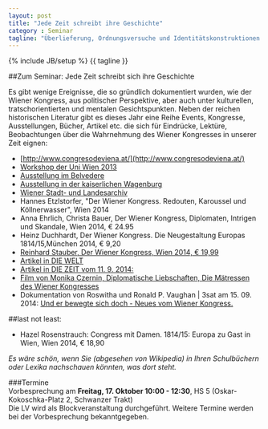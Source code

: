 ```yaml
---
layout: post
title: "Jede Zeit schreibt ihre Geschichte"
category : Seminar
tagline: "Überlieferung, Ordnungsversuche und Identitätskonstruktionen in der Erinnerungspolitik"
---
```

{% include JB/setup %}
{{ tagline }}

##Zum Seminar: Jede Zeit schreibt sich ihre Geschichte

Es gibt wenige Ereignisse, die so gründlich dokumentiert wurden, wie der Wiener Kongress, aus politischer Perspektive, aber auch unter kulturellen, tratschorientierten und mentalen Gesichtspunkten.
Neben der reichen historischen Literatur gibt es dieses Jahr eine Reihe Events, Kongresse, Ausstellungen, Bücher, Artikel etc. die sich für Eindrücke, Lektüre, Beobachtungen über die Wahrnehmung des Wiener Kongresses in unserer Zeit eignen:

- [http://www.congresodeviena.at/](http://www.congresodeviena.at/)
- [Workshop der Uni Wien 2013](http://www.univie.ac.at/wgp/wordpress/?p=2913)
- [Ausstellung im Belvedere](http://www.wien.info/de/sightseeing/museen-ausstellungen/200-jahre-wiener-kongress)
- [Ausstellung in der kaiserlichen Wagenburg](http://www.kaiserliche-wagenburg.at/besuchen/ausstellungen/der-kongress-faehrt/)
- [Wiener Stadt- und Landesarchiv](http://events.wien.info/de/gxx/wien-181415-die-stadt-und-der-kongress/)
- Hannes Etzlstorfer, "Der Wiener Kongress. Redouten, Karoussel und Köllnerwasser", Wien 2014
- Anna Ehrlich, Christa Bauer, Der Wiener Kongress, Diplomaten, Intrigen und Skandale, Wien 2014, € 24.95
- Heinz Duchhardt, Der Wiener Kongress. Die Neugestaltung Europas 1814/15,München 2014, € 9,20
- [Reinhard Stauber, Der Wiener Kongress, Wien 2014, € 19,99](http://www.utb-shop.de/autoren-1/stauber-reinhard/der-wiener-kongress-2.html)
- [Artikel in DIE WELT](http://www.welt.de/geschichte/article132369445/Sex-Spiele-gaben-Europa-seine-neue-Ordnung.html)
- [Artikel in DIE ZEIT vom 11. 9. 2014:](http://www.zeit.de/2014/38/wiener-kongress-europa-frieden)
- [Film von Monika Czernin, Diplomatische Liebschaften, Die Mätressen des Wiener Kongresses](http://www.monikaczernin.com/autor/filme/diplomatische-liebschaften/)
- Dokumentation von Roswitha und Ronald P. Vaughan | 3sat  am 15. 09. 2014: [Und er bewegte sich doch - Neues vom Wiener Kongress.](http://programm.ard.de/TV/Programm/Jetzt-im-TV/?sendung=2800712811006797)

##last not least:

- Hazel Rosenstrauch: Congress mit Damen. 1814/15: Europa zu Gast in Wien, Wien 2014, € 18,90

_Es wäre schön, wenn Sie (abgesehen von Wikipedia) in Ihren Schulbüchern oder Lexika nachschauen könnten, was dort steht._

###Termine  
Vorbesprechung am **Freitag, 17. Oktober 10:00 - 12:30**, HS 5 (Oskar-Kokoschka-Platz 2, Schwanzer Trakt)  
Die LV wird als Blockveranstaltung durchgeführt. Weitere Termine werden bei der Vorbesprechung bekanntgegeben.
